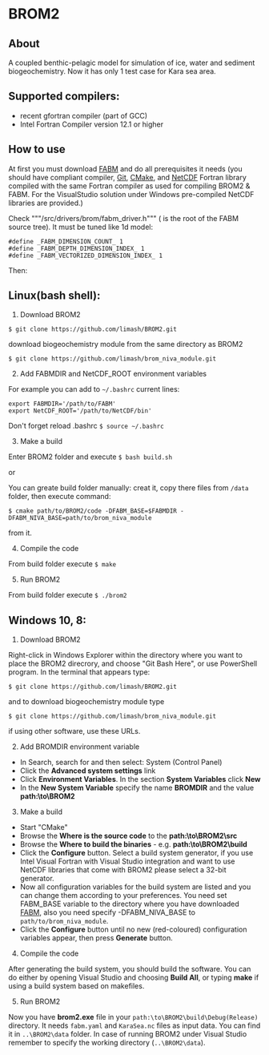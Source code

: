 # BROM2
## About
A coupled benthic-pelagic model for simulation of ice, water and sediment biogeochemistry. Now it has only 1 test case for Kara sea area.

## Supported compilers:
* recent gfortran compiler (part of GCC)
* Intel Fortran Compiler version 12.1 or higher

## How to use
At first you must download [FABM] and do all prerequisites it needs (you should have compliant compiler, [Git], [CMake], and [NetCDF] Fortran library compiled with the same Fortran compiler as used for compiling BROM2 & FABM. For the VisualStudio solution under Windows pre-compiled NetCDF libraries are provided.)

Check """<FABMDIR>/src/drivers/brom/fabm_driver.h""" (<FABMDIR> is the root of the FABM source tree). It must be tuned like 1d model:
```
#define _FABM_DIMENSION_COUNT_ 1
#define _FABM_DEPTH_DIMENSION_INDEX_ 1
#define _FABM_VECTORIZED_DIMENSION_INDEX_ 1
```

Then:

## Linux(bash shell):
1. Download BROM2

  `$ git clone https://github.com/limash/BROM2.git`
  
  download biogeochemistry module from the same directory as BROM2
  
  `$ git clone https://github.com/limash/brom_niva_module.git`

2. Add FABMDIR and NetCDF_ROOT environment variables

  For example you can add to `~/.bashrc` current lines:

  ```
  export FABMDIR='/path/to/FABM'
  export NetCDF_ROOT='/path/to/NetCDF/bin'
  ```
  
  Don't forget reload .bashrc `$ source ~/.bashrc`

3. Make a build 

  Enter BROM2 folder and execute `$ bash build.sh`

  or

  You can greate build folder manually: creat it, copy there files from `/data` folder, then execute command:

  `$ cmake path/to/BROM2/code -DFABM_BASE=$FABMDIR -DFABM_NIVA_BASE=path/to/brom_niva_module`

  from it.

4. Compile the code

  From build folder execute `$ make`

5. Run BROM2

  From build folder execute `$ ./brom2`

## Windows 10, 8:

1. Download BROM2

  Right-click in Windows Explorer within the directory where you want to place the BROM2 direcrory, and choose "Git Bash Here", or use PowerShell program. In the terminal that appears type:

  `$ git clone https://github.com/limash/BROM2.git`
  
  and to download biogeochemistry module type
  
  `$ git clone https://github.com/limash/brom_niva_module.git`

  if using other software, use these URLs.
  
2. Add BROMDIR environment variable

  * In Search, search for and then select: System (Control Panel)
  * Click the **Advanced system settings** link
  * Click **Environment Variables**. In the section **System Variables** click **New**
  * In the **New System Variable** specify the name **BROMDIR** and the value **path:\to\BROM2**

3. Make a build

  * Start "CMake"
  * Browse the **Where is the source code** to the **path:\to\BROM2\src**
  * Browse the **Where to build the binaries** - e.g. **path:\to\BROM2\build**
  * Click the **Configure** button. Select a build system generator, if you use Intel Visual Fortran with Visual Studio integration and want to use NetCDF libraries that come with BROM2 please select a 32-bit generator.
  * Now all configuration variables for the build system are listed and you can change them according to your preferences. You need set FABM_BASE variable to the directory where you have downloaded [FABM], also you need specify -DFABM_NIVA_BASE to `path/to/brom_niva_module`.
  * Click the **Configure** button until no new (red-coloured) configuration variables appear, then press **Generate** button.

4. Compile the code

  After generating the build system, you should build the software. You can do either by opening Visual Studio and choosing **Build All**, or typing **make** if using a build system based on makefiles.

5. Run BROM2

  Now you have **brom2.exe** file in your `path:\to\BROM2\build\Debug(Release)` directory. It needs `fabm.yaml` and `KaraSea.nc` files as input data. You can find it in `..\BROM2\data` folder. In case of running BROM2 under Visual Studio remember to specify the working directory (`..\BROM2\data`).

[Git]:https://git-scm.com/downloads
[FABM]:http://fabm.net
[CMake]:https://cmake.org/
[NetCDF]:http://www.unidata.ucar.edu/software/netcdf/docs/getting_and_building_netcdf.html
